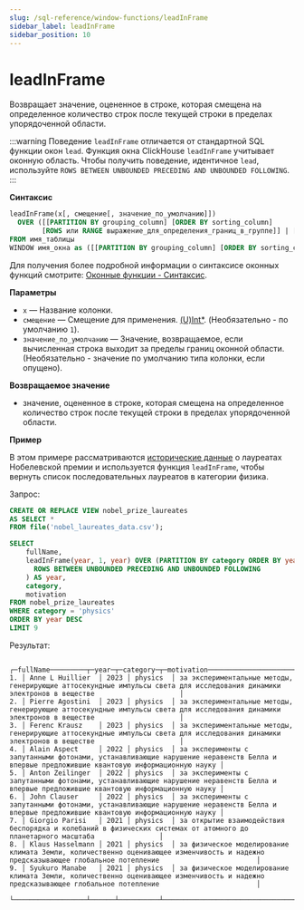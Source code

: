 ```yaml
---
slug: /sql-reference/window-functions/leadInFrame
sidebar_label: leadInFrame
sidebar_position: 10
---
```



# leadInFrame

Возвращает значение, оцененное в строке, которая смещена на определенное количество строк после текущей строки в пределах упорядоченной области.

:::warning
Поведение `leadInFrame` отличается от стандартной SQL функции окон `lead`. 
Функция окна ClickHouse `leadInFrame` учитывает оконную область. 
Чтобы получить поведение, идентичное `lead`, используйте `ROWS BETWEEN UNBOUNDED PRECEDING AND UNBOUNDED FOLLOWING`.
:::

**Синтаксис**

```sql
leadInFrame(x[, смещение[, значение_по_умолчанию]])
  OVER ([[PARTITION BY grouping_column] [ORDER BY sorting_column]
        [ROWS или RANGE выражение_для_определения_границ_в_группе]] | [имя_окна])
FROM имя_таблицы
WINDOW имя_окна as ([[PARTITION BY grouping_column] [ORDER BY sorting_column])
```

Для получения более подробной информации о синтаксисе оконных функций смотрите: [Оконные функции - Синтаксис](./index.md/#syntax).

**Параметры**
- `x` — Название колонки.
- `смещение` — Смещение для применения. [(U)Int*](../data-types/int-uint.md). (Необязательно - по умолчанию `1`).
- `значение_по_умолчанию` — Значение, возвращаемое, если вычисленная строка выходит за пределы границ оконной области. (Необязательно - значение по умолчанию типа колонки, если опущено).

**Возвращаемое значение**

- значение, оцененное в строке, которая смещена на определенное количество строк после текущей строки в пределах упорядоченной области.

**Пример**

В этом примере рассматриваются [исторические данные](https://www.kaggle.com/datasets/sazidthe1/nobel-prize-data) о лауреатах Нобелевской премии и используется функция `leadInFrame`, чтобы вернуть список последовательных лауреатов в категории физика.

Запрос:

```sql
CREATE OR REPLACE VIEW nobel_prize_laureates
AS SELECT *
FROM file('nobel_laureates_data.csv');
```

```sql
SELECT
    fullName,
    leadInFrame(year, 1, year) OVER (PARTITION BY category ORDER BY year ASC
      ROWS BETWEEN UNBOUNDED PRECEDING AND UNBOUNDED FOLLOWING
    ) AS year,
    category,
    motivation
FROM nobel_prize_laureates
WHERE category = 'physics'
ORDER BY year DESC
LIMIT 9
```

Результат:

```response
   ┌─fullName─────────┬─year─┬─category─┬─motivation─────────────────────────────────────────────────────────────────────────────────────────────────────────────────────────┐
1. │ Anne L Huillier  │ 2023 │ physics  │ за экспериментальные методы, генерирующие аттосекундные импульсы света для исследования динамики электронов в веществе                     │
2. │ Pierre Agostini  │ 2023 │ physics  │ за экспериментальные методы, генерирующие аттосекундные импульсы света для исследования динамики электронов в веществе                     │
3. │ Ferenc Krausz    │ 2023 │ physics  │ за экспериментальные методы, генерирующие аттосекундные импульсы света для исследования динамики электронов в веществе                     │
4. │ Alain Aspect     │ 2022 │ physics  │ за эксперименты с запутанными фотонами, устанавливающие нарушение неравенств Белла и впервые предложившие квантовую информационную науку │
5. │ Anton Zeilinger  │ 2022 │ physics  │ за эксперименты с запутанными фотонами, устанавливающие нарушение неравенств Белла и впервые предложившие квантовую информационную науку │
6. │ John Clauser     │ 2022 │ physics  │ за эксперименты с запутанными фотонами, устанавливающие нарушение неравенств Белла и впервые предложившие квантовую информационную науку │
7. │ Giorgio Parisi   │ 2021 │ physics  │ за открытие взаимодействия беспорядка и колебаний в физических системах от атомного до планетарного масштаба                │
8. │ Klaus Hasselmann │ 2021 │ physics  │ за физическое моделирование климата Земли, количественно оценивающее изменчивость и надежно предсказывающее глобальное потепление                        │
9. │ Syukuro Manabe   │ 2021 │ physics  │ за физическое моделирование климата Земли, количественно оценивающее изменчивость и надежно предсказывающее глобальное потепление                        │
   └──────────────────┴──────┴──────────┴────────────────────────────────────────────────────────────────────────────────────────────────────────────────────────────────────┘
```
